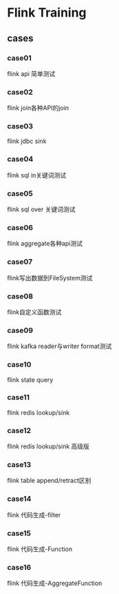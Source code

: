 # Flink Training 

## cases

### case01
flink api 简单测试

### case02
flink join各种API的join

### case03
flink jdbc sink

### case04
flink sql in关键词测试

### case05
flink sql over 关键词测试

### case06
flink aggregate各种api测试

### case07
flink写出数据到FileSystem测试

### case08
flink自定义函数测试

### case09
flink kafka reader与writer format测试

### case10
flink state query

### case11
flink redis lookup/sink

### case12
flink redis lookup/sink 高级版

### case13
flink table append/retract区别

### case14
flink 代码生成-filter

### case15
flink 代码生成-Function

### case16
flink 代码生成-AggregateFunction